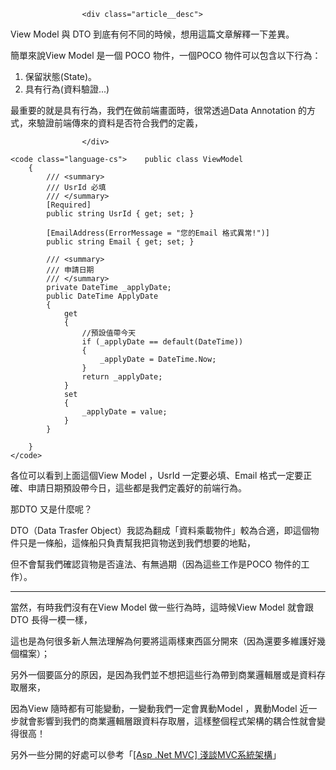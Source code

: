                     <div class="article__desc">

View Model 與 DTO 到底有何不同的時候，想用這篇文章解釋一下差異。

簡單來說View Model 是一個 POCO 物件，一個POCO 物件可以包含以下行為：

1.  保留狀態(State)。
2.  具有行為(資料驗證...)

最重要的就是具有行為，我們在做前端畫面時，很常透過Data Annotation 的方式，來驗證前端傳來的資料是否符合我們的定義，

                    </div>

    <code class="language-cs">    public class ViewModel
        {
            /// <summary>
            /// UsrId 必填
            /// </summary>
            [Required]
            public string UsrId { get; set; }

            [EmailAddress(ErrorMessage = "您的Email 格式異常!")]
            public string Email { get; set; }

            /// <summary>
            /// 申請日期
            /// </summary>
            private DateTime _applyDate;
            public DateTime ApplyDate
            {
                get
                {
                    //預設值帶今天
                    if (_applyDate == default(DateTime))
                    {
                        _applyDate = DateTime.Now;
                    }
                    return _applyDate;
                }
                set
                {
                    _applyDate = value;
                }
            }

        }
    </code>

各位可以看到上面這個View Model ，UsrId 一定要必填、Email 格式一定要正確、申請日期預設帶今日，這些都是我們定義好的前端行為。

那DTO 又是什麼呢？

DTO（Data Trasfer Object）我認為翻成「資料乘載物件」較為合適，即這個物件只是一條船，這條船只負責幫我把貨物送到我們想要的地點，

但不會幫我們確認貨物是否違法、有無過期（因為這些工作是POCO 物件的工作）。

* * *

當然，有時我們沒有在View Model 做一些行為時，這時候View Model 就會跟 DTO 長得一模一樣，

這也是為何很多新人無法理解為何要將這兩樣東西區分開來（因為還要多維護好幾個檔案）；

另外一個要區分的原因，是因為我們並不想把這些行為帶到商業邏輯層或是資料存取層來，

因為View 隨時都有可能變動，一變動我們一定會異動Model ，異動Model 近一步就會影響到我們的商業邏輯層跟資料存取層，這樣整個程式架構的耦合性就會變得很高！

另外一些分開的好處可以參考「[[Asp .Net MVC] 淺談MVC系統架構](https://dotblogs.com.tw/harry/2016/06/08/105909)」

                